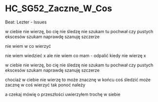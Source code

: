 # HC_SG52_Zaczne_W_Cos

Beat: Lezter - Issues

w ciebie nie wierzę, bo cię nie śledzę
nie szukam tu pochwał czy pustych ekscesów
szukam naprawdę szanuję szczerze

nie wiem w co wierzyć

nie wiem wiedzieć
x
ale nie wiem co mam - odpalić
kiedy nie wierzę
x

w ciebie nie wierzę, bo cię nie śledzę
nie szukam tu pochwał czy pustych ekscesów
szukam naprawdę szanuję szczerze

chociaż w ciebie nie wierzę to
może znacznę w końcu coś śledzić
może zacznę w coś wierzyć
tak ponoć należy

a czekaj mówię o przeszłości
uwierzyłem trochę w siebie
